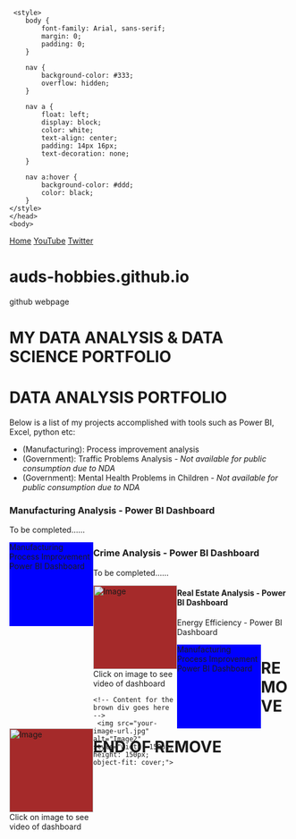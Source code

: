 <!DOCTYPE html>

<html lang="en" dir="ltr">
    <head>
        <title> My Portfolio </title>
        <meta charset="utf-8">
    <meta name="viewport" content="width=device-width, initial-scale=1">

     <style>
        body {
            font-family: Arial, sans-serif;
            margin: 0;
            padding: 0;
        }

        nav {
            background-color: #333;
            overflow: hidden;
        }

        nav a {
            float: left;
            display: block;
            color: white;
            text-align: center;
            padding: 14px 16px;
            text-decoration: none;
        }

        nav a:hover {
            background-color: #ddd;
            color: black;
        }
    </style>
    </head>
    <body>
<nav>
    <a href="#home">Home</a>
    <a href="#about">YouTube</a>
     <a href="#about">Twitter</a>
</nav>


# auds-hobbies.github.io
github webpage
# MY DATA ANALYSIS & DATA SCIENCE PORTFOLIO


<h1>DATA ANALYSIS PORTFOLIO</h1>
Below is a list of my projects accomplished with tools such as Power BI, Excel, python etc: 
<ul>
    <li> (Manufacturing): Process improvement analysis   </li>
    <li> (Government): Traffic Problems Analysis - <i>Not available for public consumption due to NDA </i>  </li>
    <li> (Government): Mental Health Problems in Children - <i>Not available for public consumption due to NDA </i>  </li>
</ul>

<h3> Manufacturing Analysis - Power BI Dashboard </h3>
<p> To be completed...... </p>
<div style="background-color: blue; width: 150px; float: left; height: 150px;">
    <!-- Content for the blue div goes here -->
    Manufacturing Process Improvement Power BI Dashboard
</div>

<h3> Crime Analysis - Power BI Dashboard </h3>
<p> To be completed...... </p>
<div style="background-color: brown; width: 150px; float: left; height: 150px;">
    <!-- Content for the brown div goes here -->
     <img src="your-image-url.jpg" alt="Image" style="width: 150px; height: 150px; object-fit: cover;">
    Click on image to see video of dashboard

    <!-- Content for the brown div goes here -->
     <img src="your-image-url.jpg" alt="Image2" style="width: 150px; height: 150px; object-fit: cover;">
</div>


<h4> Real Estate Analysis - Power BI Dashboard </h4> 
<p>Energy Efficiency  - Power BI Dashboard </p>
<div>
    <div style="background-color: blue; width: 150px; float: left; height: 150px;">
    <!-- Content for the blue div goes here -->
    Manufacturing Process Improvement Power BI Dashboard
</div>

<div style="background-color: brown; width: 150px; float: left; height: 150px;">
    <!-- Content for the brown div goes here -->
     <img src="your-image-url.jpg" alt="Image" style="width: 150px; height: 150px; object-fit: cover;">
    Click on image to see video of dashboard
</div>
</div>






# REMOVE 






# END OF REMOVE



</body>
</html>

